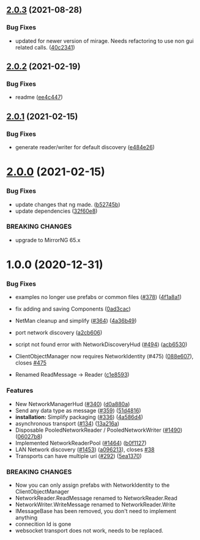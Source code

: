 ## [2.0.3](https://github.com/MirageNet/Discovery/compare/v2.0.2...v2.0.3) (2021-08-28)


### Bug Fixes

* updated for newer version of mirage. Needs refactoring to use non gui related calls. ([40c2341](https://github.com/MirageNet/Discovery/commit/40c234176610100d0d9417c83032243f8ce68721))

## [2.0.2](https://github.com/MirageNet/Discovery/compare/v2.0.1...v2.0.2) (2021-02-19)


### Bug Fixes

* readme ([ee4c447](https://github.com/MirageNet/Discovery/commit/ee4c44792e1b2c3ae65bcfeef63c0bf8c086e2d2))

## [2.0.1](https://github.com/MirrorNG/Discovery/compare/v2.0.0...v2.0.1) (2021-02-15)


### Bug Fixes

* generate reader/writer for default discovery ([e484e26](https://github.com/MirrorNG/Discovery/commit/e484e2649c0b4a367fea1acf2616140035b9beff))

# [2.0.0](https://github.com/MirrorNG/Discovery/compare/v1.0.0...v2.0.0) (2021-02-15)


### Bug Fixes

* update changes that ng made. ([b52745b](https://github.com/MirrorNG/Discovery/commit/b52745b403d6cd71654806a8d52e7e97bb54d8be))
* update dependencies ([32f60e8](https://github.com/MirrorNG/Discovery/commit/32f60e8717e22c1700098ade891c8481851aa02f))


### BREAKING CHANGES

* upgrade to MirrorNG 65.x

# 1.0.0 (2020-12-31)


### Bug Fixes

* examples no longer use prefabs or common files ([#378](https://github.com/MirrorNG/Discovery/issues/378)) ([4f1a8a1](https://github.com/MirrorNG/Discovery/commit/4f1a8a10571ddaccf793af1cb084d0b153c22e6c))
* fix adding and saving Components ([0ad3cac](https://github.com/MirrorNG/Discovery/commit/0ad3cac359ec6f46216ef712be036d1162d3f7b1))
* NetMan cleanup and simplify ([#364](https://github.com/MirrorNG/Discovery/issues/364)) ([4a36b49](https://github.com/MirrorNG/Discovery/commit/4a36b49e5fcb1710366b24bf84b9f3a9b559397e))
* port network discovery ([a2cb606](https://github.com/MirrorNG/Discovery/commit/a2cb6060669b7e09caf7396ba3baa4da15f30721))
* script not found error with NetworkDiscoveryHud ([#494](https://github.com/MirrorNG/Discovery/issues/494)) ([acb6530](https://github.com/MirrorNG/Discovery/commit/acb6530c9d477a3de527cf5b79d543376eadfb0e))


* ClientObjectManager now requires NetworkIdentity (#475) ([088e607](https://github.com/MirrorNG/Discovery/commit/088e607755da8e99de7af146ed1b097a11202a00)), closes [#475](https://github.com/MirrorNG/Discovery/issues/475)
* Renamed ReadMessage -> Reader ([c1e8593](https://github.com/MirrorNG/Discovery/commit/c1e85937939e0a2b534b6067de604a5e8475ff37))


### Features

* New NetworkManagerHud ([#340](https://github.com/MirrorNG/Discovery/issues/340)) ([d0a880a](https://github.com/MirrorNG/Discovery/commit/d0a880ab24c55d1ed3dd2ef462a5fc6eafbf220f))
* Send any data type as message ([#359](https://github.com/MirrorNG/Discovery/issues/359)) ([51d4816](https://github.com/MirrorNG/Discovery/commit/51d4816780384413f38d6f33dc0d87f3889f5ac9))
* **installation:** Simplify packaging ([#336](https://github.com/MirrorNG/Discovery/issues/336)) ([4a586d4](https://github.com/MirrorNG/Discovery/commit/4a586d4107ae74629a7968ae3401654f16c41291))
* asynchronous transport ([#134](https://github.com/MirrorNG/Discovery/issues/134)) ([13a216a](https://github.com/MirrorNG/Discovery/commit/13a216a52618a648823579a8f59a3867494219fa))
* Disposable PooledNetworkReader / PooledNetworkWriter ([#1490](https://github.com/MirrorNG/Discovery/issues/1490)) ([06027b8](https://github.com/MirrorNG/Discovery/commit/06027b8bf9f2ac783acfb98bb191b933267aa44d))
* Implemented NetworkReaderPool ([#1464](https://github.com/MirrorNG/Discovery/issues/1464)) ([b0f1127](https://github.com/MirrorNG/Discovery/commit/b0f112754765b185a6632f7944219c44fa1fe3d2))
* LAN Network discovery ([#1453](https://github.com/MirrorNG/Discovery/issues/1453)) ([a096213](https://github.com/MirrorNG/Discovery/commit/a0962135071be321effc665be3d4af4e9fba7a79)), closes [#38](https://github.com/MirrorNG/Discovery/issues/38)
* Transports can have multiple uri ([#292](https://github.com/MirrorNG/Discovery/issues/292)) ([5ea1370](https://github.com/MirrorNG/Discovery/commit/5ea1370f85dfefd98ac50639fc4d1b8d276a679f))


### BREAKING CHANGES

* Now you can only assign prefabs with NetworkIdentity to the ClientObjectManager
* NetworkReader.ReadMessage renamed to NetworkReader.Read
* NetworkWriter.WriteMessage renamed to NetworkReader.Write
* IMessageBase has been removed,  you don't need to implement anything
* connecition Id is gone
* websocket transport does not work,  needs to be replaced.
